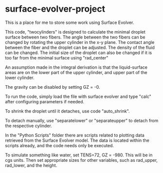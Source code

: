 # surface-evolver-project
This is a place for me to store some work using Surface Evolver.

This code, "twocylinders" is designed to calculate the minimal droplet surface between two fibers.
The angle between the two fibers can be changed by rotating the upper cylinder in the x-y plane.
The contact angle between the fiber and the droplet can be adjusted.
The density of the fluid can be changed.
The initial size of the droplet can also be changed if it is too far from the minimal surface using "rad_center"

An assumption made in the integral derivation is that the liquid-surface areas are on the lower part of the upper cylinder, and upper part of the lower cylinder.

The gravity can be disabled by setting GZ = -0.

To run the code, simply load the file with surface evolver and type "calc" after configuring parameters if needed.

To shrink the droplet until it detaches, use code "auto_shrink". 

To detach manually, use "separatelower" or "separateupper" to detach from the respective cylinder.

In the "Python Scripts" folder there are scripts related to plotting data retrieved from the Surface Evolver model. The data is located within the scripts already, and the code needs only be executed.

To simulate something like water, set TENS=72, GZ = -980. This will be in cgs units. Then set appropriate sizes for other variables, such as rad_upper, rad_lower, and the height.
